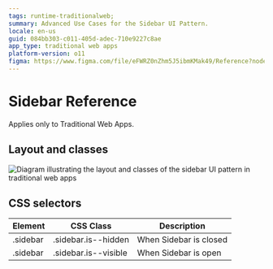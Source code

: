 ```yaml
---
tags: runtime-traditionalweb; 
summary: Advanced Use Cases for the Sidebar UI Pattern.
locale: en-us
guid: 084bb303-c011-405d-adec-710e9227c8ae
app_type: traditional web apps
platform-version: o11
figma: https://www.figma.com/file/eFWRZ0nZhm5J5ibmKMak49/Reference?node-id=615:573
---
```


# Sidebar Reference

<div class="info" markdown="1">

Applies only to Traditional Web Apps.

</div>

## Layout and classes

![Diagram illustrating the layout and classes of the sidebar UI pattern in traditional web apps](images/sidebar-3-diag.png "Sidebar Layout Diagram")

## CSS selectors

| **Element** |  **CSS Class** |  **Description**  |
| --- | --- | --- |
| .sidebar | .sidebar.is--hidden |  When Sidebar is closed  |
| .sidebar | .sidebar.is--visible |  When Sidebar is open  |
